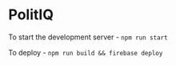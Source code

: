 # PolitIQ

To start the development server - `npm run start`

To deploy - `npm run build && firebase deploy`
